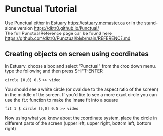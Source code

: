 # Punctual Tutorial
Use Punctual either in Estuary https://estuary.mcmaster.ca or in the stand-alone version https://dktr0.github.io/Punctual/ \
The full Punctual Reference page can be found here https://github.com/dktr0/Punctual/blob/main/REFERENCE.md

## Creating objects on screen using coordinates

In Estuary, choose a box and select "Punctual" from the drop down menu, type the following and then press SHIFT-ENTER
```
circle [0,0] 0.5 >> video
```
You should see a white circle (or oval due to the aspect ratio of the screen) in the middle of the screen. If you'd like to see a more exact circle you can use the `fit` function to make the image fit into a square

``` 
fit 1 $ circle [0,0] 0.5 >> video
```
Now using what you know about the coordinate system, place the circle in different parts of the screen (upper left, upper right, bottom left, bottom right)
